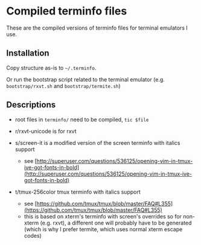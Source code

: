# Compiled terminfo files

These are the compiled versions of terminfo files for terminal emulators I use.

## Installation

Copy structure as-is to `~/.terminfo`.

Or run the bootstrap script related to the terminal emulator (e.g.
`bootstrap/rxvt.sh` and `bootstrap/termite.sh`)

## Descriptions

- root files in `terminfo/` need to be compiled, `tic $file`

- r/rxvt-unicode is for rxvt
- s/screen-it is a modified version of the screen terminfo with italics support
    - see [http://superuser.com/questions/536125/opening-vim-in-tmux-ive-got-fonts-in-bold](http://superuser.com/questions/536125/opening-vim-in-tmux-ive-got-fonts-in-bold)
- t/tmux-256color tmux terminfo with italics support
    - see [https://github.com/tmux/tmux/blob/master/FAQ#L355](https://github.com/tmux/tmux/blob/master/FAQ#L355)
    - this is based on xterm's terminfo with screen's overrides so for
      non-xterm (e.g. rxvt), a different one will probably have to be generated
      (which is why I prefer termite, which uses normal xterm escape codes)
